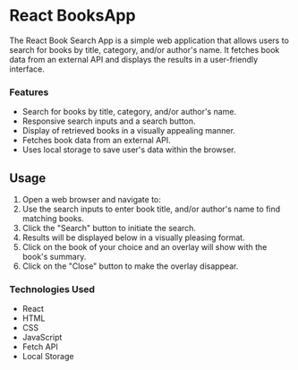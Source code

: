 # React BooksApp
The React Book Search App is a simple web application that allows users to search for books by title, category, and/or author's name. It fetches book data from an external API and displays the results in a user-friendly interface.

### Features
- Search for books by title, category, and/or author's name.
- Responsive search inputs and a search button.
- Display of retrieved books in a visually appealing manner.
- Fetches book data from an external API.
- Uses local storage to save user's data within the browser.

## Usage
1. Open a web browser and navigate to: 
2. Use the search inputs to enter book title, and/or author's name to find matching books.
3. Click the "Search" button to initiate the search.
4. Results will be displayed below in a visually pleasing format.
5. Click on the book of your choice and an overlay will show with the book's summary. 
6. Click on the "Close" button to make the overlay disappear.

### Technologies Used
- React
- HTML
- CSS
- JavaScript
- Fetch API
- Local Storage
